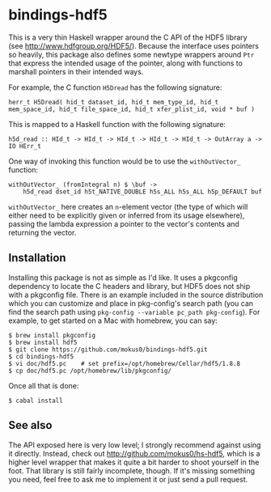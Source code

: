 bindings-hdf5
==============

This is a very thin Haskell wrapper around the C API of the HDF5 library (see <http://www.hdfgroup.org/HDF5/>).  Because the interface uses pointers so heavily, this package also defines some newtype wrappers around `Ptr` that express the intended usage of the pointer, along with functions to marshall pointers in their intended ways.

For example, the C function `H5Dread` has the following signature:

    herr_t H5Dread( hid_t dataset_id, hid_t mem_type_id, hid_t mem_space_id, hid_t file_space_id, hid_t xfer_plist_id, void * buf )

This is mapped to a Haskell function with the following signature:

    h5d_read :: HId_t -> HId_t -> HId_t -> HId_t -> HId_t -> OutArray a -> IO HErr_t

One way of invoking this function would be to use the `withOutVector_` function:

    withOutVector_ (fromIntegral n) $ \buf ->
        h5d_read dset_id h5t_NATIVE_DOUBLE h5s_ALL h5s_ALL h5p_DEFAULT buf

`withOutVector_` here creates an `n`-element vector (the type of which will either need to be explicitly given or inferred from its usage elsewhere), passing the lambda expression a pointer to the vector's contents and returning the vector.

Installation
-------------

Installing this package is not as simple as I'd like.  It uses a pkgconfig dependency to locate the C headers and library, but HDF5 does not ship with a pkgconfig file.  There is an example included in the source distribution which you can customize and place in pkg-config's search path (you can find the search path using `pkg-config --variable pc_path pkg-config`).  For example, to get started on a Mac with homebrew, you can say:

    $ brew install pkgconfig
    $ brew install hdf5
    $ git clone https://github.com/mokus0/bindings-hdf5.git
    $ cd bindings-hdf5
    $ vi doc/hdf5.pc    # set prefix=/opt/homebrew/Cellar/hdf5/1.8.8
    $ cp doc/hdf5.pc /opt/homebrew/lib/pkgconfig/

Once all that is done:

    $ cabal install

See also
---------

The API exposed here is very low level; I strongly recommend against using it directly.  Instead, check out <http://github.com/mokus0/hs-hdf5>, which is a higher level wrapper that makes it quite a bit harder to shoot yourself in the foot.  That library is still fairly incomplete, though.  If it's missing something you need, feel free to ask me to implement it or just send a pull request.